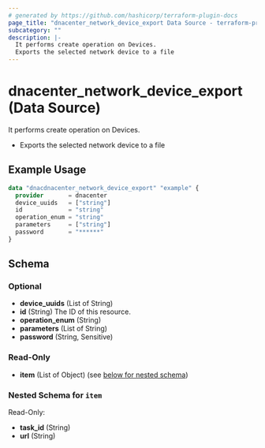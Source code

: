 ```yaml
---
# generated by https://github.com/hashicorp/terraform-plugin-docs
page_title: "dnacenter_network_device_export Data Source - terraform-provider-dnacenter"
subcategory: ""
description: |-
  It performs create operation on Devices.
  Exports the selected network device to a file
---
```


# dnacenter_network_device_export (Data Source)

It performs create operation on Devices.

- Exports the selected network device to a file

## Example Usage

```terraform
data "dnacdnacenter_network_device_export" "example" {
  provider       = dnacenter
  device_uuids   = ["string"]
  id             = "string"
  operation_enum = "string"
  parameters     = ["string"]
  password       = "******"
}
```

<!-- schema generated by tfplugindocs -->
## Schema

### Optional

- **device_uuids** (List of String)
- **id** (String) The ID of this resource.
- **operation_enum** (String)
- **parameters** (List of String)
- **password** (String, Sensitive)

### Read-Only

- **item** (List of Object) (see [below for nested schema](#nestedatt--item))

<a id="nestedatt--item"></a>
### Nested Schema for `item`

Read-Only:

- **task_id** (String)
- **url** (String)


